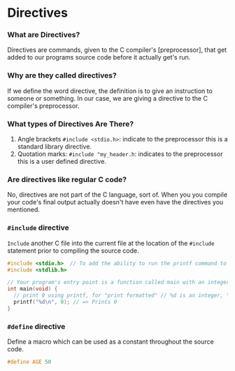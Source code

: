 # Directives


### What are Directives?
Directives are commands, given to the C compiler's [preprocessor], that get
added to our programs source code before it actually get's run.


### Why are they called directives?
If we define the word directive, the definition is to give an instruction to someone or something.
In our case, we are giving a directive to the C compiler's preprocessor.


### What types of Directives Are There?
1. Angle brackets `#include <stdio.h>`: indicate to the preprocessor this is a standard library directive.
2. Quotation marks: `#include "my_header.h`: indicates to the preprocessor this is a user defined directive.


### Are directives like regular C code?
No, directives are not part of the C language, sort of. When you you compile your code's final
output actually doesn't have even have the directives you mentioned.



### `#include` directive
`Include` another C file into the current file at the location of the `#include` statement prior to compiling the source code.

```c
#include <stdio.h>  // To add the ability to run the printf command to our program, we add the following `include` directive.
#include <stdlib.h>

// Your program's entry point is a function called main with an integer return type.
int main(void) {
  // print 0 using printf, for "print formatted" // %d is an integer, \n is a newline
  printf("%d\n", 0); // => Prints 0
}
```













### `#define` directive
Define a macro which can be used as a constant throughout the source code.	
```c
#define AGE 50
```